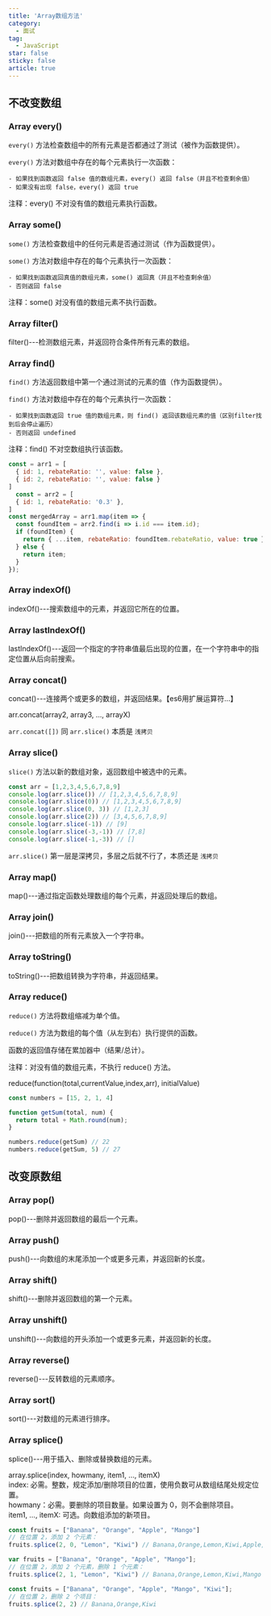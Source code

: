 ```yaml
---
title: 'Array数组方法'
category:
  - 面试
tag:
  - JavaScript
star: false
sticky: false  
article: true
---
```


## 不改变数组

### Array every()

  `every()` 方法检查数组中的所有元素是否都通过了测试（被作为函数提供）。

  `every()` 方法对数组中存在的每个元素执行一次函数：

    - 如果找到函数返回 false 值的数组元素，every() 返回 false（并且不检查剩余值）
    - 如果没有出现 false，every() 返回 true
  
  注释：every() 不对没有值的数组元素执行函数。

### Array some()

  `some()` 方法检查数组中的任何元素是否通过测试（作为函数提供）。

  `some()` 方法对数组中存在的每个元素执行一次函数：

    - 如果找到函数返回真值的数组元素，some() 返回真（并且不检查剩余值）
    - 否则返回 false

  注释：some() 对没有值的数组元素不执行函数。

### Array ​filter()

  ​filter()---检测数组元素，并返回符合条件所有元素的数组。

### Array find()

  `find()` 方法返回数组中第一个通过测试的元素的值（作为函数提供）。

  `find()` 方法对数组中存在的每个元素执行一次函数：

    - 如果找到函数返回 true 值的数组元素，则 find() 返回该数组元素的值（区别filter找到后会停止遍历）
    - 否则返回 undefined

  注释：find() 不对空数组执行该函数。

  ``` js
  const = arr1 = [
    { id: 1, rebateRatio: '', value: false },
    { id: 2, rebateRatio: '', value: false }
  ]
    const = arr2 = [
    { id: 1, rebateRatio: '0.3' },
  ]
  const mergedArray = arr1.map(item => {
    const foundItem = arr2.find(i => i.id === item.id);
    if (foundItem) {
      return { ...item, rebateRatio: foundItem.rebateRatio, value: true };
    } else {
      return item;
    }
  });
  ```

### Array ​indexOf()

  ​indexOf()---搜索数组中的元素，并返回它所在的位置。

### Array ​lastIndexOf()

  ​lastIndexOf()---返回一个指定的字符串值最后出现的位置，在一个字符串中的指定位置从后向前搜索。

### Array ​concat()

​concat()---连接两个或更多的数组，并返回结果。【es6用扩展运算符…】

arr.concat(array2, array3, ..., arrayX)

`arr.concat([])` 同 `arr.slice()` 本质是 `浅拷贝`

### Array ​slice()

  `slice()` 方法以新的数组对象，返回数组中被选中的元素。

  ``` js
  const arr = [1,2,3,4,5,6,7,8,9]
  console.log(arr.slice()) // [1,2,3,4,5,6,7,8,9]
  console.log(arr.slice(0)) // [1,2,3,4,5,6,7,8,9]
  console.log(arr.slice(0, 3)) // [1,2,3]
  console.log(arr.slice(2)) // [3,4,5,6,7,8,9]
  console.log(arr.slice(-1)) // [9]
  console.log(arr.slice(-3,-1)) // [7,8]
  console.log(arr.slice(-1,-3)) // []
  ```
  `arr.slice()` 第一层是深拷贝，多层之后就不行了，本质还是 `浅拷贝`

### Array ​map()

  ​map()---通过指定函数处理数组的每个元素，并返回处理后的数组。

### Array ​join()

  ​join()---把数组的所有元素放入一个字符串。

### Array ​toString()

  ​toString()---把数组转换为字符串，并返回结果。

### Array reduce()

  `reduce()` 方法将数组缩减为单个值。

  `reduce()` 方法为数组的每个值（从左到右）执行提供的函数。

  函数的返回值存储在累加器中（结果/总计）。

  注释：对没有值的数组元素，不执行 reduce() 方法。

  reduce(function(total,currentValue,index,arr), initialValue)

  ``` js
  const numbers = [15, 2, 1, 4]

  function getSum(total, num) {
    return total + Math.round(num);
  }

  numbers.reduce(getSum) // 22
  numbers.reduce(getSum, 5) // 27
  ```

## 改变原数组

### Array pop()

  pop()---删除并返回数组的最后一个元素。

### Array ​push()

  push()---向数组的末尾添加一个或更多元素，并返回新的长度。

### Array shift()

  shift()---删除并返回数组的第一个元素。

### Array unshift()

  unshift()---向数组的开头添加一个或更多元素，并返回新的长度。

### Array reverse()

  reverse()---反转数组的元素顺序。

### Array sort()

  sort()---对数组的元素进行排序。

### Array splice()

  splice()---用于插入、删除或替换数组的元素。

  array.splice(index, howmany, item1, …, itemX)  
  index: 必需。整数，规定添加/删除项目的位置，使用负数可从数组结尾处规定位置。  
  howmany：必需。要删除的项目数量。如果设置为 0，则不会删除项目。  
  item1, …, itemX: 可选。向数组添加的新项目。

  ``` js
  const fruits = ["Banana", "Orange", "Apple", "Mango"]
  // 在位置 2，添加 2 个元素：
  fruits.splice(2, 0, "Lemon", "Kiwi") // Banana,Orange,Lemon,Kiwi,Apple,Mango

  var fruits = ["Banana", "Orange", "Apple", "Mango"];
  // 在位置 2，添加 2 个元素，删除 1 个元素：
  fruits.splice(2, 1, "Lemon", "Kiwi") // Banana,Orange,Lemon,Kiwi,Mango

  const fruits = ["Banana", "Orange", "Apple", "Mango", "Kiwi"];
  // 在位置 2，删除 2 个项目：
  fruits.splice(2, 2) // Banana,Orange,Kiwi
  ```
